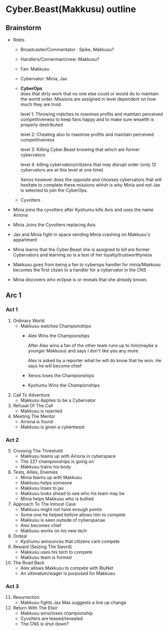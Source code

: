 # Cyber.Beast(Makkusu) outline
## Brainstorm

- Roles
  - Broadcaster/Commentator : Spike, Makkusu?
  - Handlers/Cornerman/crew: Makkusu?
  - Fan: Makkusu
  - Cybervator: Minia, Jax 
  - **CyberOps**  
    does that dirty work that no one else could or would do to maintain the world order. Missions are assigned in level dependent on how much they are trust.
    
    level 1: Throwing matches to maximse profits and maintain perceived competitiveness to keep fans happy and to make sure weaelth is properly destributed
    
    level 2: Cheating also to maximse profits and maintain perceived competitiveness
    
    level 3: Killing Cyber.Beast knowing that which are former cybervators
    
    level 4: killing cybervators/citizens that may disrupt order (only 12 cybervators are at this level at one time)
    
    Xenos however does the opposite and chooses cybervators that will hesitate to complete these missions whivh is why Minia and not Jax is selected to join the CyberOps.
  - Cyvolters
  


- Minia joins the cyvolters after Kyshumu kills Avis and uses the name Airiona

- Minia Joins the Cyvolters replacing Avis

- Jax and Minia fight in space sending Minia crashing on Makkusu's appartment

- Minia learns that the Cyber.Beast she is assigned to kill are former Cybervators and learning so is a test of her loyalty/trustworthyness

- Makkusu goes from being a fan to cyberops handler for minia/Makkusu becomes the first citzen to a handler for a cybervator in the CNS

- Minia discovers who eclipse is or reveals that she already knows

## Arc 1
###	Act 1
1. Ordinary World
	- Makkusu watches Championships
		- Alex Wins the Championships

			After Alex wins a fan of the other team runs up to him(maybe a younger Makkusu) and says I don't like you any more.

			Alex is asked by a reporter what he will do know that he won. He says he will become chief
		- Xenos loses the Championships
		- Kyshumu Wins the Championships
2. Call To Adventure 
	- Makkusu Applies to be a Cybervator
3. Refusal Of The Call
	- Makkusu is rejected
4. Meeting The Mentor
	- Airiona is found
	- Makkusu is given a cyberbeast
###	Act 2
5. Crossing The Threshold
	- Makkusu teams up with Airiona in cyberspace
	- The 22? championships is going on
	- Makkusu trains his body
6. Tests, Allies, Enemies
	- Minia teams up with Makkusu
	- Makkusu helps someone
	- Makkusu loses to jax 
	- Makkusu looks ahead to see who his team may be
	- Minia helps Makkusu who is bullied
7. Approach To The Inmost Cave
	- Makkusu might not have enough points
	- Some one he helped before allows him to compete
	- Makkusu is seen outside of cyberspacae
	- Alex becomes chief
	- Makkusu works on his new tech
8. Ordeal
	- Kyshumu announces that citizens cant compete
9. Reward (Seizing The Sword)
	- Makkusu uses his tech to compete
	- Makkusu team is formed
10. The Road Back
	- Alex allows Makkusu to compete with BluNet
	- An ultimatum/wager is purposed for Makkusu
###	Act 3
11. Resurrection
	- Makkusu fights Jax
		Max suggests a line up change
12. Return With The Elixir
	- Makkusu wins/loses championship
	- Cyvolters are teased/revealed
	- The CNS is shut down?